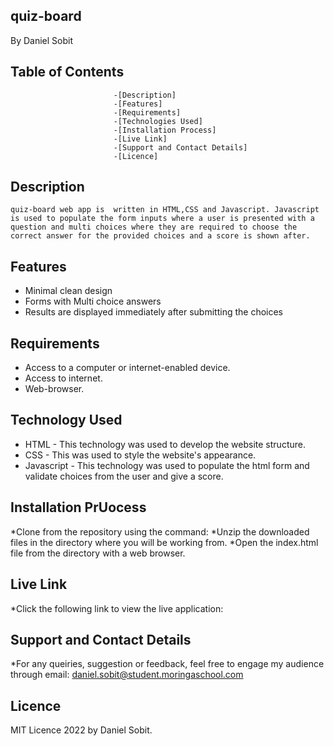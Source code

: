 ## quiz-board
 By Daniel Sobit

##                          Table of Contents

                           -[Description]
                           -[Features]
                           -[Requirements]
                           -[Technologies Used]
                           -[Installation Process]
                           -[Live Link]
                           -[Support and Contact Details]
                           -[Licence]
##  Description
    quiz-board web app is  written in HTML,CSS and Javascript. Javascript is used to populate the form inputs where a user is presented with a question and multi choices where they are required to choose the correct answer for the provided choices and a score is shown after.
    
## Features
* Minimal clean design
* Forms with Multi choice answers
* Results are displayed immediately after submitting the choices 



## Requirements
* Access to a computer or internet-enabled device.
* Access to internet.
* Web-browser.



## Technology Used
* HTML - This technology was used to develop the website structure.
* CSS  - This was used to style the website's appearance.
* Javascript - This technology was used to populate the html form and validate choices from the user and give a score.


## Installation PrUocess
*Clone from the repository using the command: 
*Unzip the downloaded files in the directory where you will be working from.
*Open the index.html file from the directory with a web browser.

##  Live Link
*Click the following link to view the live application: 

## Support and Contact Details
*For any queiries, suggestion or feedback, feel free to engage my audience through email: daniel.sobit@student.moringaschool.com

## Licence 
MIT Licence 2022 by Daniel Sobit.


